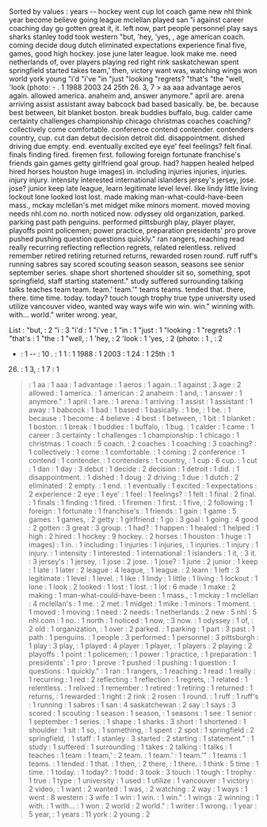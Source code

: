 Sorted by values :
years -- hockey went cup lot coach game new nhl think year become believe going league mclellan played san "i against career coaching day go gotten great it, it. left now, part people personnel play says sharks stanley todd took western "but, 'hey, 'yes, , age american coach. coming decide doug dutch eliminated expectations experience final five, games, good high hockey. jose june later league. look make me. need netherlands of, over players playing red right rink saskatchewan spent springfield started takes team,' then, victory want was, watching wings won world york young "i'd "i've "in "just "looking "regrets? "that's "the "well, 'look (photo: - . 1 1988 2003 24 25th 26. 3, 7 > aa aaa advantage aeros again. allowed america. anaheim and, answer anymore." april are. arena arriving assist assistant away babcock bad based basically. be, be. because best between, bit blanket boston. break buddies buffalo, bug. calder came certainty challenges championship chicago christmas coaches coaching? collectively come comfortable. conference contend contender. contenders country, cup. cut dan debut decision detroit did. disappointment. dished driving due empty. end. eventually excited eye eye' feel feelings? felt final. finals finding fired. firemen first. following foreign fortunate franchise's friends gain games getty girlfriend goal group. had? happen healed helped hired horses houston huge images) in. including injuries injuries, injuries. injury injury. intensity interested international islanders jersey's jersey, jose. jose? junior keep late league, learn legitimate level level. like lindy little living lockout lone looked lost lost. made making man-what-could-have-been mass., mckay mclellan's met midget mike minors moment. moved moving needs nhl.com no. north noticed now. odyssey old organization, parked. parking past path penguins. performed pittsburgh play, player player, playoffs point policemen; power practice, preparation presidents' pro prove pushed pushing question questions quickly." ran rangers, reaching read really recurring reflecting reflection regrets, related relentless. relived remember retired retiring returned returns, rewarded rosen round. ruff ruff's running sabres say scored scouting season season, seasons see senior september series. shape short shortened shoulder sit so, something, spot springfield, staff starting statement." study suffered surrounding talking talks teaches team team. team.' team.'" teams teams. tended that. there, there. time time. today. today? touch tough trophy true type university used utilize vancouver video, wanted way ways wife win win. win." winning with. with... world." writer wrong. year, 

List :
"but, : 2
"i : 3
"i'd : 1
"i've : 1
"in : 1
"just : 1
"looking : 1
"regrets? : 1
"that's : 1
"the : 1
"well, : 1
'hey, : 2
'look : 1
'yes, : 2
(photo: : 1
, : 2
- : 1
-- : 10
. : 1
1 : 1
1988 : 1
2003 : 1
24 : 1
25th : 1
26. : 1
3, : 1
7 : 1
> : 1
aa : 1
aaa : 1
advantage : 1
aeros : 1
again. : 1
against : 3
age : 2
allowed : 1
america. : 1
american : 2
anaheim : 1
and, : 1
answer : 1
anymore." : 1
april : 1
are. : 1
arena : 1
arriving : 1
assist : 1
assistant : 1
away : 1
babcock : 1
bad : 1
based : 1
basically. : 1
be, : 1
be. : 1
because : 1
become : 4
believe : 4
best : 1
between, : 1
bit : 1
blanket : 1
boston. : 1
break : 1
buddies : 1
buffalo, : 1
bug. : 1
calder : 1
came : 1
career : 3
certainty : 1
challenges : 1
championship : 1
chicago : 1
christmas : 1
coach : 5
coach. : 2
coaches : 1
coaching : 3
coaching? : 1
collectively : 1
come : 1
comfortable. : 1
coming : 2
conference : 1
contend : 1
contender. : 1
contenders : 1
country, : 1
cup : 6
cup. : 1
cut : 1
dan : 1
day : 3
debut : 1
decide : 2
decision : 1
detroit : 1
did. : 1
disappointment. : 1
dished : 1
doug : 2
driving : 1
due : 1
dutch : 2
eliminated : 2
empty. : 1
end. : 1
eventually : 1
excited : 1
expectations : 2
experience : 2
eye : 1
eye' : 1
feel : 1
feelings? : 1
felt : 1
final : 2
final. : 1
finals : 1
finding : 1
fired. : 1
firemen : 1
first. : 1
five, : 2
following : 1
foreign : 1
fortunate : 1
franchise's : 1
friends : 1
gain : 1
game : 5
games : 1
games, : 2
getty : 1
girlfriend : 1
go : 3
goal : 1
going : 4
good : 2
gotten : 3
great : 3
group. : 1
had? : 1
happen : 1
healed : 1
helped : 1
high : 2
hired : 1
hockey : 9
hockey. : 2
horses : 1
houston : 1
huge : 1
images) : 1
in. : 1
including : 1
injuries : 1
injuries, : 1
injuries. : 1
injury : 1
injury. : 1
intensity : 1
interested : 1
international : 1
islanders : 1
it, : 3
it. : 3
jersey's : 1
jersey, : 1
jose : 2
jose. : 1
jose? : 1
june : 2
junior : 1
keep : 1
late : 1
later : 2
league : 4
league, : 1
league. : 2
learn : 1
left : 3
legitimate : 1
level : 1
level. : 1
like : 1
lindy : 1
little : 1
living : 1
lockout : 1
lone : 1
look : 2
looked : 1
lost : 1
lost. : 1
lot : 6
made : 1
make : 2
making : 1
man-what-could-have-been : 1
mass., : 1
mckay : 1
mclellan : 4
mclellan's : 1
me. : 2
met : 1
midget : 1
mike : 1
minors : 1
moment. : 1
moved : 1
moving : 1
need : 2
needs : 1
netherlands : 2
new : 5
nhl : 5
nhl.com : 1
no. : 1
north : 1
noticed : 1
now, : 3
now. : 1
odyssey : 1
of, : 2
old : 1
organization, : 1
over : 2
parked. : 1
parking : 1
part : 3
past : 1
path : 1
penguins. : 1
people : 3
performed : 1
personnel : 3
pittsburgh : 1
play : 3
play, : 1
played : 4
player : 1
player, : 1
players : 2
playing : 2
playoffs : 1
point : 1
policemen; : 1
power : 1
practice, : 1
preparation : 1
presidents' : 1
pro : 1
prove : 1
pushed : 1
pushing : 1
question : 1
questions : 1
quickly." : 1
ran : 1
rangers, : 1
reaching : 1
read : 1
really : 1
recurring : 1
red : 2
reflecting : 1
reflection : 1
regrets, : 1
related : 1
relentless. : 1
relived : 1
remember : 1
retired : 1
retiring : 1
returned : 1
returns, : 1
rewarded : 1
right : 2
rink : 2
rosen : 1
round. : 1
ruff : 1
ruff's : 1
running : 1
sabres : 1
san : 4
saskatchewan : 2
say : 1
says : 3
scored : 1
scouting : 1
season : 1
season, : 1
seasons : 1
see : 1
senior : 1
september : 1
series. : 1
shape : 1
sharks : 3
short : 1
shortened : 1
shoulder : 1
sit : 1
so, : 1
something, : 1
spent : 2
spot : 1
springfield : 2
springfield, : 1
staff : 1
stanley : 3
started : 2
starting : 1
statement." : 1
study : 1
suffered : 1
surrounding : 1
takes : 2
talking : 1
talks : 1
teaches : 1
team : 1
team,' : 2
team. : 1
team.' : 1
team.'" : 1
teams : 1
teams. : 1
tended : 1
that. : 1
then, : 2
there, : 1
there. : 1
think : 5
time : 1
time. : 1
today. : 1
today? : 1
todd : 3
took : 3
touch : 1
tough : 1
trophy : 1
true : 1
type : 1
university : 1
used : 1
utilize : 1
vancouver : 1
victory : 2
video, : 1
want : 2
wanted : 1
was, : 2
watching : 2
way : 1
ways : 1
went : 8
western : 3
wife : 1
win : 1
win. : 1
win." : 1
wings : 2
winning : 1
with. : 1
with... : 1
won : 2
world : 2
world." : 1
writer : 1
wrong. : 1
year : 5
year, : 1
years : 11
york : 2
young : 2
